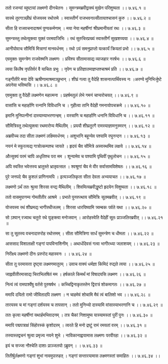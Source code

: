 ततो रजन्यां व्युष्टायां लक्ष्मणो दीनचेतनः ।
सुमन्त्रमब्रवीद्वाक्यं मुखेन परिशुष्यता ।। ७.४६.१ ॥

सारथे तुरगाञ्छीघ्रं योजयस्व रथोत्तमे ।
स्वास्तीर्णं राजभवनात्सीतायाश्चासनं कुरु ।। ७.४६.२ ॥

सीता हि राजवचनादाश्रमं पुण्यकर्मणाम् ।
मया नेया महर्षीणां श्रीघ्रमानीयतां रथः ।। ७.४६.३ ॥

सुमन्त्रस्तु तथेत्युक्त्वा युक्तं परमवाजिभिः ।
रथं सुरुचिरप्रख्यं स्वास्तीर्णं सुखशय्यया ।। ७.४६.४ ॥

आनीयोवाच सौमित्रिं मित्राणां मानवर्धनम् ।
रथो ऽयं समनुप्राप्तो यत्कार्यं क्रियतां प्रभो ।। ७.४६.५ ॥

एवमुक्तः सुमन्त्रेण राजवेश्मनि लक्ष्मणः ।
प्रविश्य सीतामासाद्य व्याजहार नरर्षभः ।। ७.४६.६ ॥

त्वया किलैष नृपतिर्वरं वै याचितः प्रभुः ।
नृपेण च प्रतिज्ञातमाज्ञप्तश्चाश्रमं प्रति ।। ७.४६.७ ॥

गङ्गीतीरे मया देवि ऋषीणामाश्रमाञ्छुभान् ।
शीघ्रं गत्वा तु वैदेहि शासनात्पार्थिवस्य नः ।अरण्ये मुनिभिर्जुष्टे अपनेया भविष्यसि ।। ७.४६.८ ॥

एवमुक्ता तु वैदेही लक्ष्मणेन महात्मना ।
प्रहर्षमतुलं लेभे गमनं चाप्यरोचयत् ।। ७.४६.९ ॥

वासांसि च महार्हाणि रत्नानि विविधानि च ।
गृहीत्वा तानि वैदेही गमनायोपचक्रमे ।। ७.४६.१० ॥

इमानि मुनिपत्नीनां दास्याम्याभरणान्हम् ।
वस्त्राणि च महार्हाणि धनानि विविधानि च ।। ७.४६.११ ॥

सौमित्रिस्तु तथेत्युक्त्वा रथमारोप्य मैथिलीम् ।
प्रययौ शीघ्रतुरगै रामस्याज्ञामनुस्मरन् ।। ७.४६.१२ ॥

अब्रवीच्च तदा सीता लक्ष्मणं लक्ष्मिवर्धनम् ।
अशुभानि बहून्येव पश्यामि रघुनन्दन ।। ७.४६.१३ ॥

नयनं मे स्फुरत्यद्य गात्रोत्कम्पश्च जायते ।
हृदयं चैव सौमित्रे अस्वस्थमिव लक्षये ।। ७.४६.१४ ॥

औत्सुक्यं परमं चापि अधृतिश्च परा मम ।
शून्यामेव च पश्यामि पृथिवीं पृथुलोचन ।। ७.४६.१५ ॥

अपि स्वस्ति भवेत्तस्य भ्रातुस्ते भ्रातृवत्सल ।
श्वश्रूणां चैव मे वीर सर्वासामविशेषतः ।। ७.४६.१६ ॥

पुरे जनपदे चैव कुशलं प्राणिनामपि ।
इत्यञ्जलिकृता सीता देवता अभ्ययाचत ।। ७.४६.१७ ॥

लक्ष्मणो ऽर्थं ततः श्रुत्वा शिरसा वन्द्य मैथिलीम् ।
शिवमित्यब्रवीद्धृष्टो हृदयेन विशुष्यता ।। ७.४६.१८ ॥

ततो वासमुपागम्य गोमतीतीर आश्रमे ।
प्रभाते पुनरुत्थाय सौमित्रिः सूतमब्रवीत् ।। ७.४६.१९ ॥

योजयस्व रथं शीघ्रमद्य भागीरथीजलम् ।
शिरसा धारयिष्यामि त्र्यम्बकः पर्वते यथा ।। ७.४६.२० ॥

सो ऽश्वान् रज्वाथ चतुरो रथे युङ्क्त्वा मनोजवान् ।
आरोहस्वेति वैदेहीं सूतः प्राञ्जलिरब्रवीत् ।। ७.४६.२१ ॥

सा तु सूतस्य वचनादारुरोह रथोत्तमम् ।
सीता सौमित्रिणा सार्धं सुमन्त्रेण च धीमता ।। ७.४६.२२ ॥

आससाद विशालाक्षी गङ्गां पापविनाशिनीम् ।
अथार्धदिवसं गत्वा भागीरथ्या जलाशयम् ।। ७.४६.२३ ॥

निरीक्ष्य लक्ष्मणो दीनः प्ररुरोद महास्वनः ।
। ७.४६.२४ ॥

सीता तु परमायत्ता दृष्ट्वा लक्ष्मणमातुरम् ।
उवाच वाक्यं धर्मज्ञा किमिदं रुद्यते त्वया ।। ७.४६.२५ ॥

जाह्नवीतीरमासाद्य चिराभिलषितं मम ।
हर्षकाले किमर्थं मां विषादयसि लक्ष्मण ।। ७.४६.२६ ॥

नित्यं त्वं रामपार्श्वेषु वर्तसे पुरुषर्षभ ।
कच्चिद्विनाकृतस्तेन द्विरात्रं शोकमागतः ।। ७.४६.२७ ॥

ममापि दयितो रामो जीवितादपि लक्ष्मण ।
न चाहमेवं शोचामि मैवं त्वं बालिशो भव ।। ७.४६.२८ ॥

तारयस्व च मां गङ्गां दर्शयस्व च तापसान् ।
ततो मुनिभ्यो दास्यामि वांसास्याभरणानि च ।। ७.४६.२९ ॥

ततः कृत्वा महर्षीणां यथार्हमभिवादनम् ।
तत्र चैकां निशामुष्य यास्यामस्तां पुरीं पुनः ।। ७.४६.३० ॥

ममापि पद्मपत्राक्षं सिंहोरस्कं कृशोदरम् ।
त्वरते हि मनो द्रष्टुं रामं रमयतां वरम् ।। ७.४६.३१ ॥

तस्यास्तद्वचनं श्रुत्वा प्रमृज्य नयने शुभे ।
नाविकानाह्वयामास लक्ष्मणः परवीरहा ।। ७.४६.३२ ॥

इयं च सज्जा नौश्चेति दाशाः प्राञ्जलयो ऽब्रुवन् ।
। ७.४६.३३ ॥

तितीर्षुर्लक्ष्मणो गङ्गां शुभां नावमुपारुहत् ।
गङ्गां सन्तारयामास लक्ष्मणस्तां समाहितः ।। ७.४६.३४ ।।

